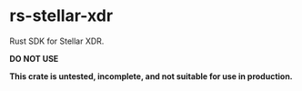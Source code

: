 # rs-stellar-xdr
Rust SDK for Stellar XDR.

**DO NOT USE**

**This crate is untested, incomplete, and not suitable for use in production.**
